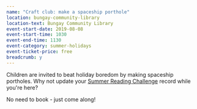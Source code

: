 ```yaml
---
name: "Craft club: make a spaceship porthole"
location: bungay-community-library
location-text: Bungay Community Library
event-start-date: 2019-08-08
event-start-time: 1030
event-end-time: 1130
event-category: summer-holidays
event-ticket-price: free
breadcrumb: y
---
```


Children are invited to beat holiday boredom by making spaceship portholes. Why not update your [Summer Reading Challenge](/src/) record while you're here?

No need to book - just come along!
